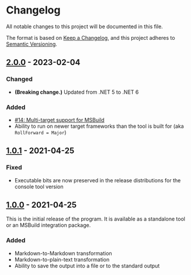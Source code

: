 Changelog
=========

All notable changes to this project will be documented in this file.

The format is based on [Keep a Changelog](https://keepachangelog.com/en/1.0.0/), and this project adheres to [Semantic Versioning](https://semver.org/spec/v2.0.0.html).

## [2.0.0] - 2023-02-04
### Changed
- **(Breaking change.)** Updated from .NET 5 to .NET 6

### Added
- [#14: Multi-target support for MSBuild](https://github.com/ForNeVeR/ChangelogAutomation/issues/14)
- Ability to run on newer target frameworks than the tool is built for (aka `RollForward = Major`)

## [1.0.1] - 2021-04-25
### Fixed
- Executable bits are now preserved in the release distributions for the console tool version

## [1.0.0] - 2021-04-25
This is the initial release of the program. It is available as a standalone tool or an MSBuild integration package.

### Added
- Markdown-to-Markdown transformation
- Markdown-to-plain-text transformation
- Ability to save the output into a file or to the standard output

[1.0.0]: https://github.com/ForNeVeR/ChangelogAutomation/releases/tag/v1.0.0
[1.0.1]: https://github.com/ForNeVeR/ChangelogAutomation/compare/v1.0.0...v1.0.1
[2.0.0]: https://github.com/ForNeVeR/ChangelogAutomation/compare/v1.0.1...v2.0.0
[Unreleased]: https://github.com/ForNeVeR/ChangelogAutomation/compare/v2.0.0...HEAD
